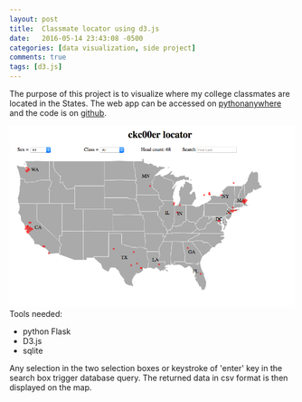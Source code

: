 ```yaml
---
layout: post
title:  Classmate locator using d3.js
date:   2016-05-14 23:43:08 -0500
categories: [data visualization, side project]
comments: true
tags: [d3.js]
---
```


The purpose of this project is to visualize where my college classmates are located in the States. 
The web app can be accessed on [pythonanywhere][ckc] and the code is on [github][git]. 
  <div class="wrapper">
    <div class="footer-col-wrapper">
      <div class="footer-col footer-col-1">
        <img src='/assets/ckc00.png'>
      </div>
      <div class="footer-col footer-col-1">
      Tools needed:
      <ul>
      <li> python Flask </li>
      <li>D3.js</li>
      <li>sqlite</li>
      </ul>
      Any selection in the two selection boxes or keystroke of 'enter' key in the search box trigger database query. 
      The returned data in csv format is then displayed on the map.  
      </div>
    </div>
  </div>

[ckc]: http://nos.pythonanywhere.com/
[git]: https://github.com/nosarthur
